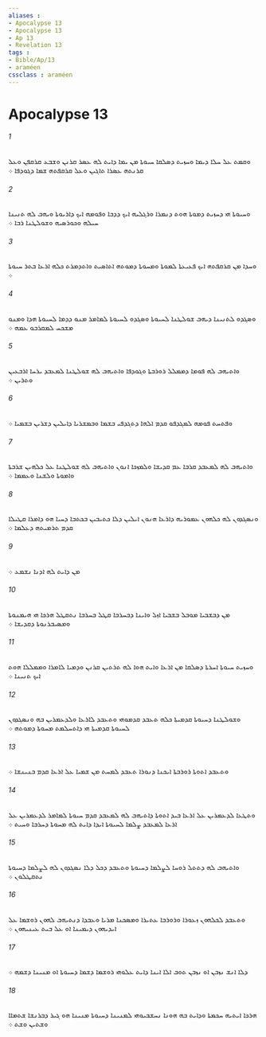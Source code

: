 ```yaml
---
aliases : 
- Apocalypse 13
- Apocalypse 13
- Ap 13
- Revelation 13
tags : 
- Bible/Ap/13
- araméen
cssclass : araméen
---
```


# Apocalypse 13

###### 1
ܘܩܡܬ ܥܠ ܚܠܐ ܕܝܡܐ ܘܚܙܝܬ ܕܤܠܩܐ ܚܝܘܬܐ ܡܢ ܝܡܐ ܕܐܝܬ ܠܗ ܥܤܪ ܩܪܢܢ ܘܫܒܥ ܩܪܩܦܢ ܘܥܠ ܩܪܢܬܗ ܥܤܪܐ ܬܐܓܝܢ ܘܥܠ ܩܪܩܦܬܗ ܫܡܐ ܕܓܘܕܦܐ ܀
###### 2
ܘܚܝܘܬܐ ܗܝ ܕܚܙܝܬ ܕܡܘܬܐ ܗܘܬ ܕܢܡܪܐ ܘܪܓܠܝܗ ܐܝܟ ܕܕܒܐ ܘܦܘܡܗ ܐܝܟ ܕܐܪܝܘܬܐ ܘܝܗܒ ܠܗ ܬܢܝܢܐ ܚܝܠܗ ܘܟܘܪܤܝܗ ܘܫܘܠܛܢܐ ܪܒܐ ܀
###### 3
ܘܚܕܐ ܡܢ ܩܪܩܦܬܗ ܐܝܟ ܦܥܝܥܬܐ ܠܡܘܬܐ ܘܡܚܘܬܐ ܕܡܘܬܗ ܐܬܐܤܝܬ ܘܐܬܕܡܪܬ ܟܠܗ ܐܪܥܐ ܒܬܪ ܚܝܘܬܐ ܀
###### 4
ܘܤܓܕܘ ܠܬܢܝܢܐ ܕܝܗܒ ܫܘܠܛܢܐ ܠܚܝܘܬܐ ܘܤܓܕܘ ܠܚܝܘܬܐ ܠܡܐܡܪ ܡܢܘ ܕܕܡܐ ܠܚܝܘܬܐ ܗܕܐ ܘܡܢܘ ܡܫܟܚ ܠܡܩܪܒܘ ܥܡܗ ܀
###### 5
ܘܐܬܝܗܒ ܠܗ ܦܘܡܐ ܕܡܡܠܠ ܪܘܪܒܬܐ ܘܓܘܕܦܐ ܘܐܬܝܗܒ ܠܗ ܫܘܠܛܢܐ ܠܡܥܒܕ ܝܪܚܐ ܐܪܒܥܝܢ ܘܬܪܝܢ ܀
###### 6
ܘܦܬܚܬ ܦܘܡܗ ܠܡܓܕܦܘ ܩܕܡ ܐܠܗܐ ܕܬܓܕܦܝ ܒܫܡܐ ܘܒܡܫܪܝܐ ܕܐܝܠܝܢ ܕܫܪܝܢ ܒܫܡܝܐ ܀
###### 7
ܘܐܬܝܗܒ ܠܗ ܠܡܥܒܕ ܩܪܒܐ ܥܡ ܩܕܝܫܐ ܘܠܡܙܟܐ ܐܢܘܢ ܘܐܬܝܗܒ ܠܗ ܫܘܠܛܢܐ ܥܠ ܟܠܗܝܢ ܫܪܒܬܐ ܘܐܡܘܬܐ ܘܠܫܢܐ ܘܥܡܡܐ ܀
###### 8
ܘܢܤܓܕܘܢ ܠܗ ܟܠܗܘܢ ܥܡܘܪܝܗ ܕܐܪܥܐ ܗܢܘܢ ܐܝܠܝܢ ܕܠܐ ܟܬܝܒܝܢ ܒܟܬܒܐ ܕܚܝܐ ܗܘ ܕܐܡܪܐ ܩܛܝܠܐ ܩܕܡ ܬܪܡܝܬܗ ܕܥܠܡܐ ܀
###### 9
ܡܢ ܕܐܝܬ ܠܗ ܐܕܢܐ ܢܫܡܥ ܀
###### 10
ܡܢ ܕܒܫܒܝܐ ܡܘܒܠ ܒܫܒܝܐ ܐܙܠ ܘܐܝܢܐ ܕܒܚܪܒܐ ܩܛܠ ܒܚܪܒܐ ܢܬܩܛܠ ܗܪܟܐ ܗܝ ܗܝܡܢܘܬܐ ܘܡܤܝܒܪܢܘܬܐ ܕܩܕܝܫܐ ܀
###### 11
ܘܚܙܝܬ ܚܝܘܬܐ ܐܚܪܬܐ ܕܤܠܩܐ ܡܢ ܐܪܥܐ ܘܐܝܬ ܗܘܐ ܠܗ ܬܪܬܝܢ ܩܪܢܢ ܘܕܡܝܐ ܠܐܡܪܐ ܘܡܡܠܠܐ ܗܘܬ ܐܝܟ ܬܢܝܢܐ ܀
###### 12
ܘܫܘܠܛܢܐ ܕܚܝܘܬܐ ܩܕܡܝܬܐ ܟܠܗ ܬܥܒܕ ܩܕܡܘܗܝ ܘܬܥܒܕ ܠܐܪܥܐ ܘܠܕܥܡܪܝܢ ܒܗ ܘܢܤܓܕܘܢ ܠܚܝܘܬܐ ܩܕܡܝܬܐ ܗܝ ܕܐܬܚܠܡܬ ܡܚܘܬܐ ܕܡܘܬܗ ܀
###### 13
ܘܬܥܒܕ ܐܬܘܬܐ ܪܘܪܒܬܐ ܐܝܟܢܐ ܕܢܘܪܐ ܬܥܒܕ ܠܡܚܬ ܡܢ ܫܡܝܐ ܥܠ ܐܪܥܐ ܩܕܡ ܒܢܝܢܫܐ ܀
###### 14
ܘܬܛܥܐ ܠܕܥܡܪܝܢ ܥܠ ܐܪܥܐ ܒܝܕ ܐܬܘܬܐ ܕܐܬܝܗܒ ܠܗ ܠܡܥܒܕ ܩܕܡ ܚܝܘܬܐ ܠܡܐܡܪ ܠܕܥܡܪܝܢ ܥܠ ܐܪܥܐ ܠܡܥܒܕ ܨܠܡܐ ܠܚܝܘܬܐ ܐܝܕܐ ܕܐܝܬ ܠܗ ܡܚܘܬܐ ܕܚܪܒܐ ܘܚܝܬ ܀
###### 15
ܘܐܬܝܗܒ ܠܗ ܕܬܬܠ ܪܘܚܐ ܠܨܠܡܐ ܕܚܝܘܬܐ ܘܬܥܒܕ ܕܟܠ ܕܠܐ ܢܤܓܕܘܢ ܠܗ ܠܨܠܡܐ ܕܚܝܘܬܐ ܢܬܩܛܠܘܢ ܀
###### 16
ܘܬܥܒܕ ܠܟܠܗܘܢ ܙܥܘܪܐ ܘܪܘܪܒܐ ܥܬܝܪܐ ܘܡܤܟܢܐ ܡܪܝܐ ܘܥܒܕܐ ܕܢܬܝܗܒ ܠܗܘܢ ܪܘܫܡܐ ܥܠ ܐܝܕܝܗܘܢ ܕܝܡܝܢܐ ܐܘ ܥܠ ܒܝܬ ܥܝܢܝܗܘܢ ܀
###### 17
ܕܠܐ ܐܢܫ ܢܙܒܢ ܐܘ ܢܙܒܢ ܬܘܒ ܐܠܐ ܐܝܢܐ ܕܐܝܬ ܥܠܘܗܝ ܪܘܫܡܐ ܕܫܡܐ ܕܚܝܘܬܐ ܐܘ ܡܢܝܢܐ ܕܫܡܗ ܀
###### 18
ܗܪܟܐ ܐܝܬܝܗ ܚܟܡܬܐ ܘܕܐܝܬ ܒܗ ܗܘܢܐ ܢܚܫܒܝܘܗܝ ܠܡܢܝܢܐ ܕܚܝܘܬܐ ܡܢܝܢܐ ܗܘ ܓܝܪ ܕܒܪܢܫܐ ܫܬܡܐܐ ܘܫܬܝܢ ܘܫܬ ܀

